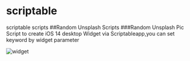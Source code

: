 # scriptable
scriptable scripts
##Random Unsplash Scripts
###Random Unsplash Pic  Script to create iOS 14 desktop Widget   via Scriptableapp,you can set keyword by widget parameter

![widget](https://github.com/Juniorchen2012/scriptable/blob/master/IMAGE%202020-10-12%2017:56:06.jpg?raw=true)
